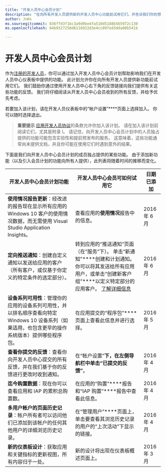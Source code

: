 ```yaml
---
title: "开发人员中心会员计划"
description: "在向所有开发人员提供新的开发人员中心功能前试用它们，并告诉我们你的想法。"
author: JnHs
ms.sourcegitcommit: 836ffd3f1bc3a9d9be4fa510d5188b565972c130
ms.openlocfilehash: 64b9327258d6116922d3e4cc097ed3dda08b541b

---
```


# 开发人员中心会员计划

作为[注册的开发人员](http://go.microsoft.com/fwlink/?LinkID=615100)，你可以通过加入开发人员中心会员计划帮助影响我们在开发人员中心仪表板中提供的功能。 此计划允许你在向所有开发人员提供新功能前试用它们。 我们鼓励你通过使用开发人员中心右下角的反馈链接向我们提供有关这些功能的反馈。 我们将仔细阅读从开发人员中心会员收到的所有反馈，并给予优先考虑。

若要加入该计划，请在开发人员仪表板中的“帐户设置”****页面上选择加入。 你可以随时选择退出。

> **重要提示** [应用开发人员协议](https://msdn.microsoft.com/windows/apps/hh694058.aspx)的条款允许你加入该计划。 请在加入该计划前阅读它们，尤其是附录 I。 请记住，向开发人员中心会员计划中的人员独占提供的功能可能包含实验性和提前预发布的服务。 这意味着，这些功能通常尚未提供文档，并且你可能在使用它们时遇到意外的结果。 

下面是我们向开发人员中心会员计划的成员独占提供的某些功能。 由于添加新功能（以及引入会员计划的功能向所有人提供），此列表将随着时间的推移而变化。

| 开发人员中心会员计划功能   | 开发人员中心会员可如何试用它 | 日期已添加 |
|--------------------------------------|------------------------------------|------------|
|**使用情况报告更新**：经改进的报告现在显示所有应用的 Windows 10 客户的使用情况数据，而无需使用 Visual Studio Application Insights。|查看应用的**使用情况**报告中的信息。 |2016 年 6 月|
|**定向推送通知**：创建自定义通知以发送给应用的客户（所有客户，或仅基于你定义的特定条件的选定部分）。|转到应用的“推送通知”页面（在“服务”下）。 单击“新通知”****创建和计划通知。 你可以将其发送给所有应用用户，或单击“创建新客户组”****以定义特定部分的应用客户。 [了解详细信息](http://go.microsoft.com/fwlink/p/?LinkId=718017)|2016 年 6 月|
|**设备系列可用性**：管理你的应用的设备系列可用性，并以排名顺序查看向特定 Windows 10 设备系列（如果适用，也包含更早的操作系统版本）提供哪些程序包。|在应用提交的“程序包”****页面上查看此信息并进行选择。|2016 年 5 月|
|**查看你提交的反馈**：查看你向开发人员中心提交的所有反馈，并在我们基于你的反馈进行更改时收到通知。|在“帐户设置”****下，在左侧导航栏中单击“已提交的反馈”****。|2016 年 4 月|
|**迄今购置数据**：现在你可以查看应用和 IAP 的累积总购置数。|在应用的“购置”****报告和“IAP 购置”****报告中查看此信息。|2016 年 4 月|
|**多用户帐户的页面历史记录**：帐户所有者可以访问他们已添加到该帐户的任何其他用户的详细浏览历史记录。|在“管理用户”****页面上，单击要查看其浏览历史记录的用户的“上次活动”下显示的链接。|2016 年 4 月|
|**新的仪表板设计**：获取应用和关键指标的更新视图，所有内容归于一处。|新的设计将出现在仪表板概述页面上。|2016 年 3 月|








<!--HONumber=Jun16_HO3-->


